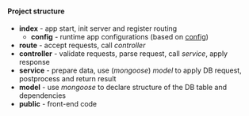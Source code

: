 #### Project structure

- **index** - app start, init server and register routing
    - **config** - runtime app configurations (based on [config](https://www.npmjs.com/package/config))
- **route** - accept requests, call _controller_
- **controller** - validate requests, parse request, call _service_, apply response
- **service** - prepare data, use (_mongoose_) _model_ to apply DB request, postprocess and return result
- **model** - use _mongoose_ to declare structure of the DB table and dependencies
- **public** - front-end code
